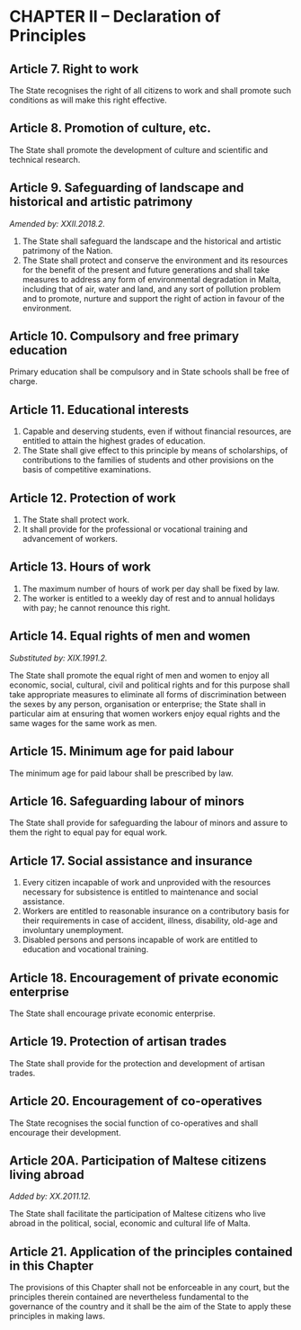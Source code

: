 # CHAPTER II – Declaration of Principles

## Article 7. Right to work

The State recognises the right of all citizens to work and shall promote such conditions as will make this right effective.

## Article 8. Promotion of culture, etc.

The State shall promote the development of culture and scientific and technical research.

## Article 9. Safeguarding of landscape and historical and artistic patrimony

_Amended by: XXII.2018.2._

1. The State shall safeguard the landscape and the historical and artistic patrimony of the Nation.
2. The State shall protect and conserve the environment and its resources for the benefit of the present and future generations and shall take measures to address any form of environmental degradation in Malta, including that of air, water and land, and any sort of pollution problem and to promote, nurture and support the right of action in favour of the environment.

## Article 10. Compulsory and free primary education

Primary education shall be compulsory and in State schools shall be free of charge.

## Article 11. Educational interests

1. Capable and deserving students, even if without financial resources, are entitled to attain the highest grades of education.
2. The State shall give effect to this principle by means of scholarships, of contributions to the families of students and other provisions on the basis of competitive examinations.

## Article 12. Protection of work

1. The State shall protect work.
2. It shall provide for the professional or vocational training and advancement of workers.

## Article 13. Hours of work

1. The maximum number of hours of work per day shall be fixed by law.
2. The worker is entitled to a weekly day of rest and to annual holidays with pay; he cannot renounce this right.

## Article 14. Equal rights of men and women

_Substituted by: XIX.1991.2._

The State shall promote the equal right of men and women to enjoy all economic, social, cultural, civil and political rights and for this purpose shall take appropriate measures to eliminate all forms of discrimination between the sexes by any person, organisation or enterprise; the State shall in particular aim at ensuring that women workers enjoy equal rights and the same wages for the same work as men.

## Article 15. Minimum age for paid labour

The minimum age for paid labour shall be prescribed by law.

## Article 16. Safeguarding labour of minors

The State shall provide for safeguarding the labour of minors and assure to them the right to equal pay for equal work.

## Article 17. Social assistance and insurance

1. Every citizen incapable of work and unprovided with the resources necessary for subsistence is entitled to maintenance and social assistance.
2. Workers are entitled to reasonable insurance on a contributory basis for their requirements in case of accident, illness, disability, old-age and involuntary unemployment.
3. Disabled persons and persons incapable of work are entitled to education and vocational training.

## Article 18. Encouragement of private economic enterprise

The State shall encourage private economic enterprise.

## Article 19. Protection of artisan trades

The State shall provide for the protection and development of artisan trades.

## Article 20. Encouragement of co-operatives

The State recognises the social function of co-operatives and shall encourage their development.

## Article 20A. Participation of Maltese citizens living abroad

_Added by: XX.2011.12._

The State shall facilitate the participation of Maltese citizens who live abroad in the political, social, economic and cultural life of Malta.

## Article 21. Application of the principles contained in this Chapter

The provisions of this Chapter shall not be enforceable in any court, but the principles therein contained are nevertheless fundamental to the governance of the country and it shall be the aim of the State to apply these principles in making laws.
